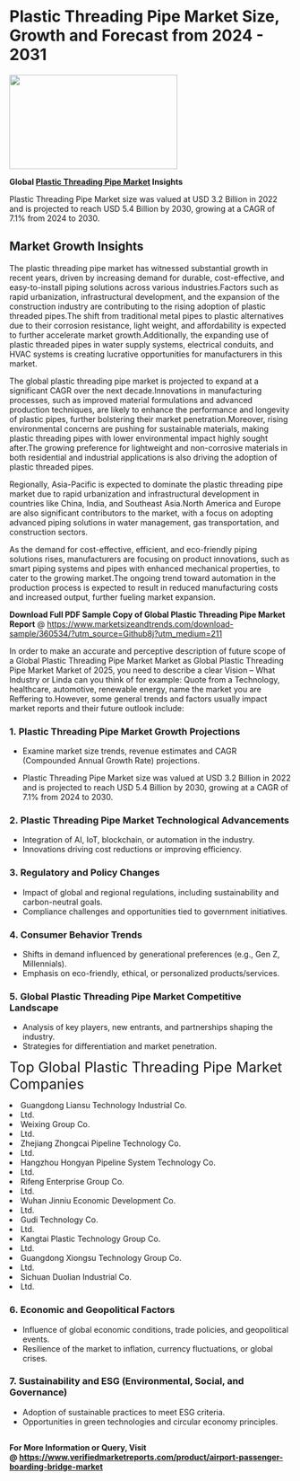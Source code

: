 <H1>Plastic Threading Pipe Market Size, Growth and Forecast from 2024 - 2031</H1><img class="aligncenter size-medium wp-image-584254" src="https://thirdeyenews.in/wp-content/uploads/2024/09/Global-Market-Research-300x168.jpeg" alt="" width="300" height="168" /><p><strong>Global&nbsp;<a href="https://www.marketsizeandtrends.com/download-sample/360534/?utm_source=Github8j?utm_medium=211">Plastic Threading Pipe Market</a> Insights</strong></p><p>Plastic Threading Pipe Market size was valued at USD 3.2 Billion in 2022 and is projected to reach USD 5.4 Billion by 2030, growing at a CAGR of 7.1% from 2024 to 2030.</p><p><h2>Market Growth Insights</h2> <p>The plastic threading pipe market has witnessed substantial growth in recent years, driven by increasing demand for durable, cost-effective, and easy-to-install piping solutions across various industries.Factors such as rapid urbanization, infrastructural development, and the expansion of the construction industry are contributing to the rising adoption of plastic threaded pipes.The shift from traditional metal pipes to plastic alternatives due to their corrosion resistance, light weight, and affordability is expected to further accelerate market growth.Additionally, the expanding use of plastic threaded pipes in water supply systems, electrical conduits, and HVAC systems is creating lucrative opportunities for manufacturers in this market.</p> <p>The global plastic threading pipe market is projected to expand at a significant CAGR over the next decade.Innovations in manufacturing processes, such as improved material formulations and advanced production techniques, are likely to enhance the performance and longevity of plastic pipes, further bolstering their market penetration.Moreover, rising environmental concerns are pushing for sustainable materials, making plastic threading pipes with lower environmental impact highly sought after.The growing preference for lightweight and non-corrosive materials in both residential and industrial applications is also driving the adoption of plastic threaded pipes.</p> <p>Regionally, Asia-Pacific is expected to dominate the plastic threading pipe market due to rapid urbanization and infrastructural development in countries like China, India, and Southeast Asia.North America and Europe are also significant contributors to the market, with a focus on adopting advanced piping solutions in water management, gas transportation, and construction sectors.</p> <p>As the demand for cost-effective, efficient, and eco-friendly piping solutions rises, manufacturers are focusing on product innovations, such as smart piping systems and pipes with enhanced mechanical properties, to cater to the growing market.The ongoing trend toward automation in the production process is expected to result in reduced manufacturing costs and increased output, further fueling market expansion.</p> <p><span class=""><strong>Download Full PDF Sample Copy of Global Plastic Threading Pipe Market Report</strong> @ <a href="https://www.marketsizeandtrends.com/download-sample/360534/?utm_source=Github8j?utm_medium=211" target="_blank">https://www.marketsizeandtrends.com/download-sample/360534/?utm_source=Github8j?utm_medium=211</a></span></p><p>In order to make an accurate and perceptive description of future scope of a Global&nbsp;Plastic Threading Pipe Market Market as Global&nbsp;Plastic Threading Pipe Market Market of 2025, you need to describe a clear Vision &ndash; What Industry or Linda can you think of for example: Quote from a Technology, healthcare, automotive, renewable energy, name the market you are Reffering to.However, some general trends and factors usually impact market reports and their future outlook include:</p><h3>1.&nbsp;<strong>Plastic Threading Pipe Market Growth Projections</strong></h3><ul><li>Examine market size trends, revenue estimates and CAGR (Compounded Annual Growth Rate) projections.</li><li><p>Plastic Threading Pipe Market size was valued at USD 3.2 Billion in 2022 and is projected to reach USD 5.4 Billion by 2030, growing at a CAGR of 7.1% from 2024 to 2030.</p></li></ul><h3>2.&nbsp;<strong>Plastic Threading Pipe Market Technological Advancements</strong></h3><ul><li>Integration of AI, IoT, blockchain, or automation in the industry.</li><li>Innovations driving cost reductions or improving efficiency.</li></ul><h3>3.&nbsp;<strong>Regulatory and Policy Changes</strong></h3><ul><li>Impact of global and regional regulations, including sustainability and carbon-neutral goals.</li><li>Compliance challenges and opportunities tied to government initiatives.</li></ul><h3>4.&nbsp;<strong>Consumer Behavior Trends</strong></h3><ul><li>Shifts in demand influenced by generational preferences (e.g., Gen Z, Millennials).</li><li>Emphasis on eco-friendly, ethical, or personalized products/services.</li></ul><h3>5.&nbsp;<strong>Global Plastic Threading Pipe Market Competitive Landscape</strong></h3><ul><li>Analysis of key players, new entrants, and partnerships shaping the industry.</li><li>Strategies for differentiation and market penetration.</li></ul><p data-pm-slice="1 1 []"><span style="color: inherit; font-family: inherit; font-size: 25px;">Top Global Plastic Threading Pipe Market Companies</span></p><div class="" data-test-id=""><p><li>Guangdong Liansu Technology Industrial Co.</li><li> Ltd.</li><li> Weixing Group Co.</li><li> Ltd.</li><li> Zhejiang Zhongcai Pipeline Technology Co.</li><li> Ltd.</li><li> Hangzhou Hongyan Pipeline System Technology Co.</li><li> Ltd.</li><li> Rifeng Enterprise Group Co.</li><li> Ltd.</li><li> Wuhan Jinniu Economic Development Co.</li><li> Ltd.</li><li> Gudi Technology Co.</li><li> Ltd.</li><li> Kangtai Plastic Technology Group Co.</li><li> Ltd.</li><li> Guangdong Xiongsu Technology Group Co.</li><li> Ltd.</li><li> Sichuan Duolian Industrial Co.</li><li> Ltd.</li></p></div><h3>6.&nbsp;<strong>Economic and Geopolitical Factors</strong></h3><ul><li>Influence of global economic conditions, trade policies, and geopolitical events.</li><li>Resilience of the market to inflation, currency fluctuations, or global crises.</li></ul><h3>7.&nbsp;<strong>Sustainability and ESG (Environmental, Social, and Governance)</strong></h3><ul><li>Adoption of sustainable practices to meet ESG criteria.</li><li>Opportunities in green technologies and circular economy principles.</li></ul><h2><strong style="font-size: 14px;">For More Information or Query, Visit @&nbsp;</strong><a style="background-color: #ffffff; font-size: 14px;" href="https://www.marketsizeandtrends.com/report/plastic-threading-pipe-market/" target="_blank">https://www.verifiedmarketreports.com/product/airport-passenger-boarding-bridge-market</a></h2>